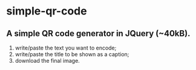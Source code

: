 # simple-qr-code
## A simple QR code generator in JQuery (~40kB).

1. write/paste the text you want to encode;
2. write/paste the title to be shown as a caption;
3. download the final image.
